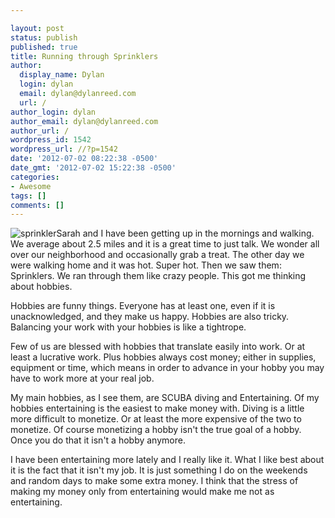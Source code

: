 ```yaml
---

layout: post
status: publish
published: true
title: Running through Sprinklers
author:
  display_name: Dylan
  login: dylan
  email: dylan@dylanreed.com
  url: /
author_login: dylan
author_email: dylan@dylanreed.com
author_url: /
wordpress_id: 1542
wordpress_url: //?p=1542
date: '2012-07-02 08:22:38 -0500'
date_gmt: '2012-07-02 15:22:38 -0500'
categories:
- Awesome
tags: []
comments: []
---
```


![][1]Sarah and I have been getting up in the mornings and walking. We average about 2.5 miles and it is a great time to just talk. We wonder all over our neighborhood and occasionally grab a treat. The other day we were walking home and it was hot. Super hot. Then we saw them: Sprinklers. We ran through them like crazy people. This got me thinking about hobbies.

   [1]: http://www.homedepot.com/hdus/en_US/DTCCOM/HomePage/Know_How/Buying_Guides/Outdoors_Buying_Guide/Garden_Center_Buying_Guides/Sprinklers/Images/0610gcbglg_Sprinklers.jpg (sprinkler)

Hobbies are funny things. Everyone has at least one, even if it is unacknowledged, and they make us happy. Hobbies are also tricky. Balancing your work with your hobbies is like a tightrope.

Few of us are blessed with hobbies that translate easily into work. Or at least a lucrative work. Plus hobbies always cost money; either in supplies, equipment or time, which means in order to advance in your hobby you may have to work more at your real job.

My main hobbies, as I see them, are SCUBA diving and Entertaining. Of my hobbies entertaining is the easiest to make money with. Diving is a little more difficult to monetize. Or at least the more expensive of the two to monetize. Of course monetizing a hobby isn't the true goal of a hobby. Once you do that it isn't a hobby anymore.

I have been entertaining more lately and I really like it. What I like best about it is the fact that it isn't my job. It is just something I do on the weekends and random days to make some extra money. I think that the stress of making my money only from entertaining would make me not as entertaining.

 
